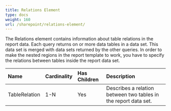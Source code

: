 ```yaml
---
title: Relations Element
type: docs
weight: 160
url: /sharepoint/relations-element/
---
```


The Relations element contains information about table relations in the report data. Each query returns on or more data tables in a data set. This data set is merged with data sets returned by the other queries. In order to make the nested regions in the report template to work, you have to specify the relations between tables inside the report data set.

|**Name**|**Cardinality**|**Has Children**|**Description**|
| :- | :- | :- | :- |
|TableRelation|1-N|Yes|Describes a relation between two tables in the report data set.|

